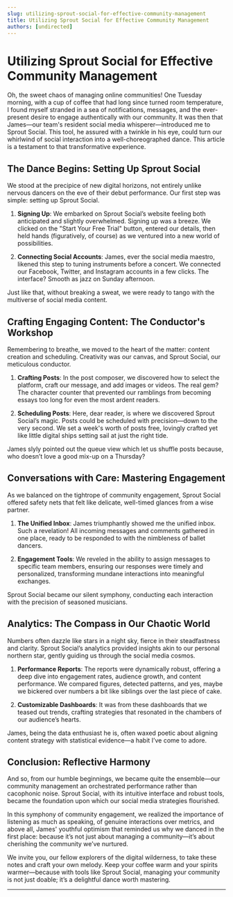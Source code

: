 ```yaml
---
slug: utilizing-sprout-social-for-effective-community-management
title: Utilizing Sprout Social for Effective Community Management
authors: [undirected]
---
```



# Utilizing Sprout Social for Effective Community Management

Oh, the sweet chaos of managing online communities! One Tuesday morning, with a cup of coffee that had long since turned room temperature, I found myself stranded in a sea of notifications, messages, and the ever-present desire to engage authentically with our community. It was then that James—our team's resident social media whisperer—introduced me to Sprout Social. This tool, he assured with a twinkle in his eye, could turn our whirlwind of social interaction into a well-choreographed dance. This article is a testament to that transformative experience.

## The Dance Begins: Setting Up Sprout Social

We stood at the precipice of new digital horizons, not entirely unlike nervous dancers on the eve of their debut performance. Our first step was simple: setting up Sprout Social.

1. **Signing Up**: We embarked on Sprout Social’s website feeling both anticipated and slightly overwhelmed. Signing up was a breeze. We clicked on the "Start Your Free Trial" button, entered our details, then held hands (figuratively, of course) as we ventured into a new world of possibilities.

2. **Connecting Social Accounts**: James, ever the social media maestro, likened this step to tuning instruments before a concert. We connected our Facebook, Twitter, and Instagram accounts in a few clicks. The interface? Smooth as jazz on Sunday afternoon.

Just like that, without breaking a sweat, we were ready to tango with the multiverse of social media content.

## Crafting Engaging Content: The Conductor's Workshop

Remembering to breathe, we moved to the heart of the matter: content creation and scheduling. Creativity was our canvas, and Sprout Social, our meticulous conductor.

1. **Crafting Posts**: In the post composer, we discovered how to select the platform, craft our message, and add images or videos. The real gem? The character counter that prevented our ramblings from becoming essays too long for even the most ardent readers.

2. **Scheduling Posts**: Here, dear reader, is where we discovered Sprout Social’s magic. Posts could be scheduled with precision—down to the very second. We set a week's worth of posts free, lovingly crafted yet like little digital ships setting sail at just the right tide.

James slyly pointed out the queue view which let us shuffle posts because, who doesn’t love a good mix-up on a Thursday?

## Conversations with Care: Mastering Engagement

As we balanced on the tightrope of community engagement, Sprout Social offered safety nets that felt like delicate, well-timed glances from a wise partner.

1. **The Unified Inbox**: James triumphantly showed me the unified inbox. Such a revelation! All incoming messages and comments gathered in one place, ready to be responded to with the nimbleness of ballet dancers. 

2. **Engagement Tools**: We reveled in the ability to assign messages to specific team members, ensuring our responses were timely and personalized, transforming mundane interactions into meaningful exchanges.

Sprout Social became our silent symphony, conducting each interaction with the precision of seasoned musicians.

## Analytics: The Compass in Our Chaotic World

Numbers often dazzle like stars in a night sky, fierce in their steadfastness and clarity. Sprout Social’s analytics provided insights akin to our personal northern star, gently guiding us through the social media cosmos.

1. **Performance Reports**: The reports were dynamically robust, offering a deep dive into engagement rates, audience growth, and content performance. We compared figures, detected patterns, and yes, maybe we bickered over numbers a bit like siblings over the last piece of cake.

2. **Customizable Dashboards**: It was from these dashboards that we teased out trends, crafting strategies that resonated in the chambers of our audience’s hearts. 

James, being the data enthusiast he is, often waxed poetic about aligning content strategy with statistical evidence—a habit I’ve come to adore.

## Conclusion: Reflective Harmony

And so, from our humble beginnings, we became quite the ensemble—our community management an orchestrated performance rather than cacophonic noise. Sprout Social, with its intuitive interface and robust tools, became the foundation upon which our social media strategies flourished. 

In this symphony of community engagement, we realized the importance of listening as much as speaking, of genuine interactions over metrics, and above all, James' youthful optimism that reminded us why we danced in the first place: because it’s not just about managing a community—it’s about cherishing the community we’ve nurtured.

We invite you, our fellow explorers of the digital wilderness, to take these notes and craft your own melody. Keep your coffee warm and your spirits warmer—because with tools like Sprout Social, managing your community is not just doable; it’s a delightful dance worth mastering.

---